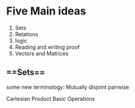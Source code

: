 

# Five Main ideas 

1. Sets
2. Relations 
3. logic 
4. Reading and writing proof 
5. Vectors and Matrices 


## ==Sets==

some new terminology: Mutually disjoint 
pairwise

Cartesian Product 
Basic Operations 
